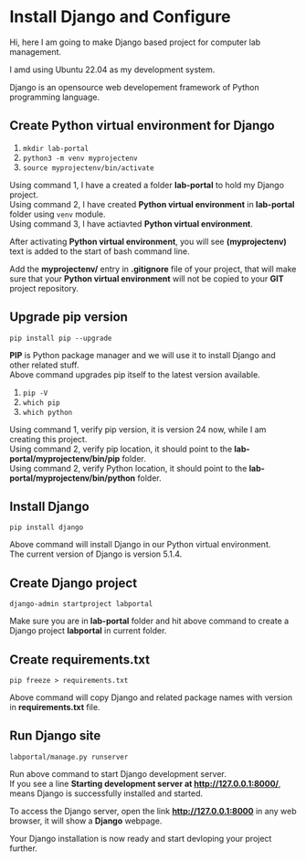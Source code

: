 # Install Django and Configure

Hi, here I am going to make Django based project for computer lab management.  

I amd using Ubuntu 22.04 as my development system.  

Django is an opensource web developement framework of Python programming language.  

## Create Python virtual environment for Django

1. `mkdir lab-portal`  
2. `python3 -m venv myprojectenv`
3. `source myprojectenv/bin/activate`

Using command 1, I have a created a folder **lab-portal** to hold my Django project.  
Using command 2, I have created **Python virtual environment** in **lab-portal** folder using `venv` module.  
Using command 3, I have actiavted **Python virtual environment**.  

After activating **Python virtual environment**, you will see **(myprojectenv)** text is added to the start of bash command line.

Add the **myprojectenv/** entry in **.gitignore** file of your project, that will make sure that your **Python virtual environment** will not be copied to your **GIT** project repository.  

## Upgrade pip version

`pip install pip --upgrade`

**PIP** is Python package manager and we will use it to install Django and other related stuff.  
Above command upgrades pip itself to the latest version available.  

1. `pip -V`
2. `which pip`
3. `which python`

Using command 1, verify pip version, it is version 24 now, while I am creating this project.  
Using command 2, verify pip location, it should point to the **lab-portal/myprojectenv/bin/pip** folder.  
Using command 2, verify Python location, it should point to the **lab-portal/myprojectenv/bin/python** folder.  

## Install Django 

`pip install django`  

Above command will install Django in our Python virtual environment.  
The current version of Django is version 5.1.4.  

## Create Django project  

`django-admin startproject labportal`

Make sure you are in **lab-portal** folder and hit above command to create a Django project **labportal** in current folder.  

## Create requirements.txt

`pip freeze > requirements.txt`  

Above command will copy Django and related package names with version in **requirements.txt** file.  

## Run Django site

`labportal/manage.py runserver`  

Run above command to start Django development server.  
If you see a line **Starting development server at http://127.0.0.1:8000/**, means Django is successfully installed and started.  

To access the Django server, open the link **http://127.0.0.1:8000** in any web browser, it will show a **Django** webpage.

Your Django installation is now ready and start devloping your project further.






